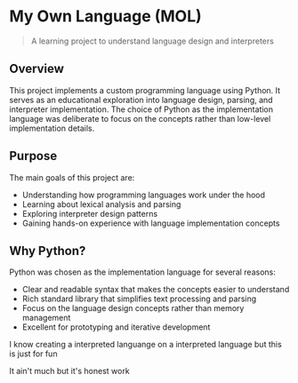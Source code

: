 # My Own Language (MOL)
> A learning project to understand language design and interpreters

## Overview
This project implements a custom programming language using Python. It serves as an educational exploration into language design, parsing, and interpreter implementation. The choice of Python as the implementation language was deliberate to focus on the concepts rather than low-level implementation details.

## Purpose
The main goals of this project are:
- Understanding how programming languages work under the hood
- Learning about lexical analysis and parsing
- Exploring interpreter design patterns
- Gaining hands-on experience with language implementation concepts

## Why Python?
Python was chosen as the implementation language for several reasons:
- Clear and readable syntax that makes the concepts easier to understand
- Rich standard library that simplifies text processing and parsing
- Focus on the language design concepts rather than memory management
- Excellent for prototyping and iterative development

I know creating a interpreted languange on a interpreted language but this is just for fun


It ain't much but it's honest work


